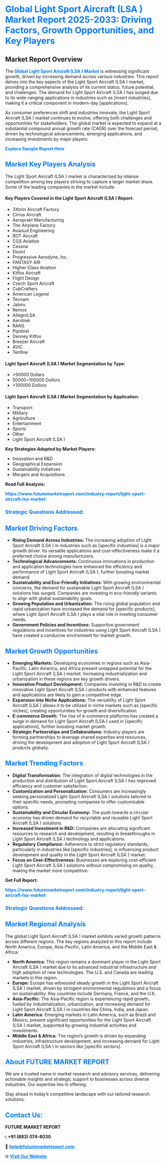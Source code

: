 <h1 style="color: #007BFF;">Global Light Sport Aircraft (LSA ) Market Report 2025-2033: Driving Factors, Growth Opportunities, and Key Players</h1>

<section id="overview">
<h2>Market Report Overview</h2>
<p>The <a href="https://www.futuremarketreport.com/industry-report/light-sport-aircraft-lsa-market" style="color: #007BFF; text-decoration: none;"><strong>Global Light Sport Aircraft (LSA ) Market</strong></a> is witnessing significant growth, driven by increasing demand across various industries. This report delves into the key aspects of the Light Sport Aircraft (LSA ) market, providing a comprehensive analysis of its current status, future potential, and challenges. The demand for Light Sport Aircraft (LSA ) has surged due to its wide-ranging applications in industries such as [insert industries], making it a critical component in modern-day [applications].</p>
<p>As consumer preferences shift and industries innovate, the Light Sport Aircraft (LSA ) market continues to evolve, offering both challenges and opportunities for stakeholders. The global market is expected to expand at a substantial compound annual growth rate (CAGR) over the forecast period, driven by technological advancements, emerging applications, and increasing investments by major players.</p>
</section>

<section id="overview">
<p><a href="https://www.futuremarketreport.com/request-sample/reportId=116586" style="color: #007BFF; text-decoration: none;"><strong>Explore Sample Report Here</strong></a></p>
</section>

<section id="key-players">
<h2 style="color: #007BFF;">Market Key Players Analysis</h2>
<p>The Light Sport Aircraft (LSA ) market is characterized by intense competition among key players striving to capture a larger market share. Some of the leading companies in the market include:</p>
<h4>Key Players Covered in the Light Sport Aircraft (LSA ) Report:</h4>
<ul><li>3Xtrim Aircraft Factory</li><li>Cirrus Aircraft</li><li>Aeroprakt Manufacturing</li><li>The Airplane Factory</li><li>Aviasud Engineering</li><li>BOT Aircraft</li><li>CGS Aviation</li><li>Cessna</li><li>Ekolot</li><li>Progressive Aerodyne, Inc.</li><li>FANTASY AIR</li><li>Higher Class Aviation</li><li>Kitfox Aircraft</li><li>Flight Design</li><li>Czech Sport Aircraft</li><li>CubCrafters</li><li>American Legend</li><li>Tecnam</li><li>Jabiru</li><li>Remos</li><li>AllegroLSA</li><li>Aerotrek</li><li>RANS</li><li>Pipistrel</li><li>Denney Kitfox</li><li>Breezer Aircraft</li><li>AVIC</li><li>Tenfine</li></ul>
<h4>Light Sport Aircraft (LSA ) Market Segmentation by Type:</h4>
<ul><li>&gt;50000 Dollars</li><li>50000~100000 Dollors</li><li>&gt;100000 Dollors</li></ul>

<h4>Light Sport Aircraft (LSA ) Market Segmentation by Application:</h4>
<ul><li>Transport</li><li>Military</li><li>Agriculture</li><li>Entertainment</li><li>Sports</li><li>Other</li><li>Light Sport Aircraft (LSA )</li></ul>
<p><strong>Key Strategies Adopted by Market Players:</strong></p>
<ul>
<li>Innovation and R&D</li>
<li>Geographical Expansion</li>
<li>Sustainability Initiatives</li>
<li>Mergers and Acquisitions</li>
</ul>
</section>

<section>
<p><strong>Read Full Analysis: </strong></p><a href="https://www.futuremarketreport.com/industry-report/light-sport-aircraft-lsa-market" style="color: #007BFF; text-decoration: none;"><strong>https://www.futuremarketreport.com/industry-report/light-sport-aircraft-lsa-market</strong></a>
<h3 style="color: #007BFF;">Strategic Questions Addressed:</h3>
</section>

<section id="driving-factors">
<h2 style="color: #007BFF;">Market Driving Factors</h2>
<ul>
<li><strong>Rising Demand Across Industries:</strong> The increasing adoption of Light Sport Aircraft (LSA ) in industries such as [specific industries] is a major growth driver. Its versatile applications and cost-effectiveness make it a preferred choice among manufacturers.</li>
<li><strong>Technological Advancements:</strong> Continuous innovations in production and application technologies have enhanced the efficiency and performance of Light Sport Aircraft (LSA ), further boosting market demand.</li>
<li><strong>Sustainability and Eco-Friendly Initiatives:</strong> With growing environmental concerns, the demand for sustainable Light Sport Aircraft (LSA ) solutions has surged. Companies are investing in eco-friendly variants to align with global sustainability goals.</li>
<li><strong>Growing Population and Urbanization:</strong> The rising global population and rapid urbanization have increased the demand for [specific products], where Light Sport Aircraft (LSA ) plays a vital role in meeting consumer needs.</li>
<li><strong>Government Policies and Incentives:</strong> Supportive government regulations and incentives for industries using Light Sport Aircraft (LSA ) have created a conducive environment for market growth.</li>
</ul>
</section>

<section id="growth-opportunities">
<h2 style="color: #007BFF;">Market Growth Opportunities</h2>
<ul>
<li><strong>Emerging Markets:</strong> Developing economies in regions such as Asia-Pacific, Latin America, and Africa present untapped potential for the Light Sport Aircraft (LSA ) market. Increasing industrialization and urbanization in these regions are key growth drivers.</li>
<li><strong>Innovative Product Development:</strong> Companies investing in R&D to create innovative Light Sport Aircraft (LSA ) products with enhanced features and applications are likely to gain a competitive edge.</li>
<li><strong>Expansion into Niche Applications:</strong> The versatility of Light Sport Aircraft (LSA ) allows it to be utilized in niche markets such as [specific niches], creating opportunities for growth and diversification.</li>
<li><strong>E-commerce Growth:</strong> The rise of e-commerce platforms has created a surge in demand for Light Sport Aircraft (LSA ) used in [specific applications], further boosting market growth.</li>
<li><strong>Strategic Partnerships and Collaborations:</strong> Industry players are forming partnerships to leverage shared expertise and resources, driving the development and adoption of Light Sport Aircraft (LSA ) products globally.</li>
</ul>
</section>

<section id="trending-factors">
<h2 style="color: #007BFF;">Market Trending Factors</h2>
<ul>
<li><strong>Digital Transformation:</strong> The integration of digital technologies in the production and distribution of Light Sport Aircraft (LSA ) has improved efficiency and customer satisfaction.</li>
<li><strong>Customization and Personalization:</strong> Consumers are increasingly seeking personalized Light Sport Aircraft (LSA ) solutions tailored to their specific needs, prompting companies to offer customizable options.</li>
<li><strong>Sustainability and Circular Economy:</strong> The push towards a circular economy has driven demand for recyclable and reusable Light Sport Aircraft (LSA ) solutions.</li>
<li><strong>Increased Investment in R&D:</strong> Companies are allocating significant resources to research and development, resulting in breakthroughs in Light Sport Aircraft (LSA ) technology and applications.</li>
<li><strong>Regulatory Compliance:</strong> Adherence to strict regulatory standards, particularly in industries like [specific industries], is influencing product development and quality in the Light Sport Aircraft (LSA ) market.</li>
<li><strong>Focus on Cost-Effectiveness:</strong> Businesses are exploring cost-efficient Light Sport Aircraft (LSA ) solutions without compromising on quality, making the market more competitive.</li>
</ul>
</section>

<section>
<p><strong>Get Full Report: </strong></p><a href="https://www.futuremarketreport.com/industry-report/light-sport-aircraft-lsa-market" style="color: #007BFF; text-decoration: none;"><strong>https://www.futuremarketreport.com/industry-report/light-sport-aircraft-lsa-market</strong></a>
<h3 style="color: #007BFF;">Strategic Questions Addressed:</h3>
</section>


<section id="regional-analysis">
<h2 style="color: #007BFF;">Market Regional Analysis</h2>
<p>The global Light Sport Aircraft (LSA ) market exhibits varied growth patterns across different regions. The key regions analyzed in this report include North America, Europe, Asia-Pacific, Latin America, and the Middle East & Africa:</p>
<ul>
<li><strong>North America:</strong> This region remains a dominant player in the Light Sport Aircraft (LSA ) market due to its advanced industrial infrastructure and high adoption of new technologies. The U.S. and Canada are leading markets in this region.</li>
<li><strong>Europe:</strong> Europe has witnessed steady growth in the Light Sport Aircraft (LSA ) market, driven by stringent environmental regulations and a focus on sustainability. Key countries include Germany, France, and the U.K.</li>
<li><strong>Asia-Pacific:</strong> The Asia-Pacific region is experiencing rapid growth, fueled by industrialization, urbanization, and increasing demand for Light Sport Aircraft (LSA ) in countries like China, India, and Japan.</li>
<li><strong>Latin America:</strong> Emerging markets in Latin America, such as Brazil and Mexico, present significant opportunities for the Light Sport Aircraft (LSA ) market, supported by growing industrial activities and investments.</li>
<li><strong>Middle East & Africa:</strong> The region’s growth is driven by expanding industries, infrastructure development, and increasing demand for Light Sport Aircraft (LSA ) in sectors like [specific sectors].</li>
</ul>
</section>

<footer>
<h2 style="color: #007BFF;">About FUTURE MARKET REPORT</h2>
<p>We are a trusted name in market research and advisory services, delivering actionable insights and strategic support to businesses across diverse industries. Our expertise lies in offering:</p>

<p>Stay ahead in today’s competitive landscape with our tailored research solutions.</p>

<h2 style="color: #007BFF;">Contact Us:</h2>
<p><strong>FUTURE MARKET REPORT</strong></p>
<p>📞 <strong>+91 (883) 074-8030</strong></p>
<p>📧 <strong><a href="mailto:help@futuremarketreport.com" style="color: #007BFF;">help@futuremarketreport.com</a></strong></p>
<p>🌐 <strong><a href="https://www.futuremarketreport.com/" style="color: #007BFF;">Visit Our Website</a></strong></p>
</footer>